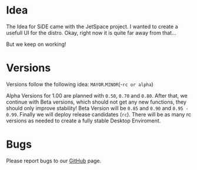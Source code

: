 # Idea

The Idea for SiDE came with the JetSpace project. I wanted to create a
usefull UI for the distro.
Okay, right now it is quite far away from that...

But we keep on working!

# Versions

Versions follow the following idea: `MAYOR`.`MINOR`(-`rc or alpha`)

Alpha Versions for 1.00 are planned with `0.50`, `0.70` and `0.80`. After
that, we continue with Beta versions, which should not get any new functions,
they should only improve stability! Beta Version will be `0.85` and `0.90` and `0.95 - 0.99`.
Finally we will deploy release candidates (`rc`). There will be as many rc versions as
needed to create a fully stable Desktop Enviroment.

# Bugs

Please report bugs to our [GitHub](http://github.com/jetspace/desktop/issues) page.
